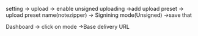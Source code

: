 <!-- special 
localstorage
cloudinary -->

<!-- open cloudinary in browser and setup it first for the projects  -->
setting -> upload -> enable unsigned uploading ->add upload preset -> upload preset name(notezipper) -> Signining mode(Unsigned) ->save that

Dashboard -> click on mode ->Base delivery URL 